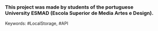 ### This project was made by students of the portuguese University ESMAD (Escola Superior de Media Artes e Design).
Keywords: #LocalStorage, #API
